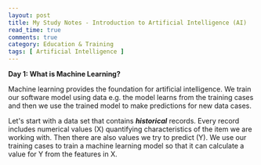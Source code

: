 ```yaml
---
layout: post
title: My Study Notes - Introduction to Artificial Intelligence (AI)
read_time: true  
comments: true
category: Education & Training
tags: [ Artificial Intelligence ]
---
```


**Day 1: What is Machine Learning?**

Machine learning provides the foundation for artificial intelligence. We train our software model using data e.g. the model learns from the training cases and then we use the trained model to make predictions for new data cases.

Let's start with a data set that contains ***historical*** records. Every record includes numerical values (X) quantifying characteristics of the item we are working with. 
Then there are also values we try to predict (Y). We use our training cases to train a machine learning model so that it can calculate a value for Y from the features in X.



